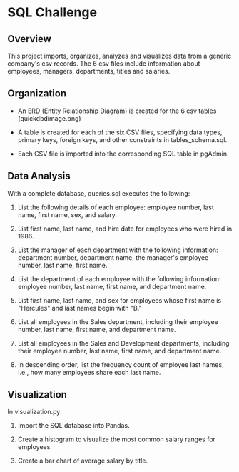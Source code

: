 # SQL Challenge

## Overview
This project imports, organizes, analyzes and visualizes data from a generic company's csv records. The 6 csv files include information about employees, managers, departments, titles and salaries.

## Organization

* An ERD (Entity Relationship Diagram) is created for the 6 csv tables (quickdbdimage.png)

* A table is created for each of the six CSV files, specifying data types, primary keys, foreign keys, and other constraints in tables_schema.sql.

* Each CSV file is imported into the corresponding SQL table in pgAdmin.

## Data Analysis

With a complete database, queries.sql executes the following:

1. List the following details of each employee: employee number, last name, first name, sex, and salary.

2. List first name, last name, and hire date for employees who were hired in 1986.

3. List the manager of each department with the following information: department number, department name, the manager's employee number, last name, first name.

4. List the department of each employee with the following information: employee number, last name, first name, and department name.

5. List first name, last name, and sex for employees whose first name is "Hercules" and last names begin with "B."

6. List all employees in the Sales department, including their employee number, last name, first name, and department name.

7. List all employees in the Sales and Development departments, including their employee number, last name, first name, and department name.

8. In descending order, list the frequency count of employee last names, i.e., how many employees share each last name.

## Visualization

In visualization.py:

1. Import the SQL database into Pandas.

2. Create a histogram to visualize the most common salary ranges for employees.

3. Create a bar chart of average salary by title.